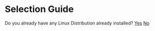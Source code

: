 # Selection Guide
Do you already have any Linux Distribution already installed?
[Yes](Docker.md)
[No](VirtualBox.md)